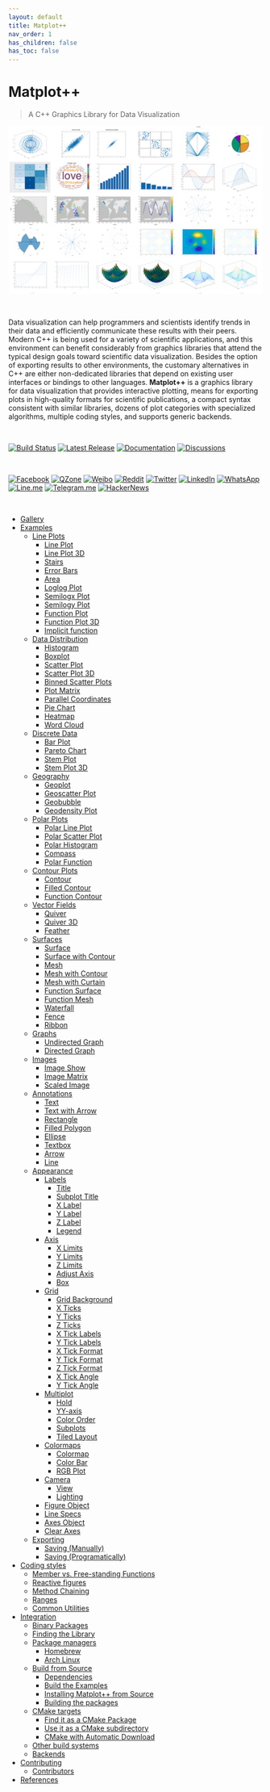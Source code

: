 ```yaml
---
layout: default
title: Matplot++
nav_order: 1
has_children: false
has_toc: false
---
```

# Matplot++

> A C++ Graphics Library for Data Visualization

[![Matplot++](img/matplotcover.png)](https://alandefreitas.github.io/matplotplusplus/)

<br/>

Data visualization can help programmers and scientists identify trends in their data and efficiently communicate these results with their peers. Modern C++ is being used for a variety of scientific applications, and this environment can benefit considerably from graphics libraries that attend the typical design goals toward scientific data visualization. Besides the option of exporting results to other environments, the customary alternatives in C++ are either non-dedicated libraries that depend on existing user interfaces or bindings to other languages. **Matplot++** is a graphics library for data visualization that provides interactive plotting, means for exporting plots in high-quality formats for scientific publications, a compact syntax consistent with similar libraries, dozens of plot categories with specialized algorithms, multiple coding styles, and supports generic backends.

<br/>

[![Build Status](https://img.shields.io/github/workflow/status/alandefreitas/matplotplusplus/Matplotplusplus?event=push&label=Build&logo=Github-Actions)](https://github.com/alandefreitas/matplotplusplus/actions?query=workflow%3AMatplotplusplus+event%3Apush)
[![Latest Release](https://img.shields.io/github/release/alandefreitas/matplotplusplus.svg?label=Download)](https://GitHub.com/alandefreitas/matplotplusplus/releases/)
[![Documentation](https://img.shields.io/website-up-down-green-red/http/alandefreitas.github.io/matplotplusplus.svg?label=Documentation)](https://alandefreitas.github.io/matplotplusplus/)
[![Discussions](https://img.shields.io/website-up-down-green-red/http/alandefreitas.github.io/matplotplusplus.svg?label=Discussions)](https://github.com/alandefreitas/matplotplusplus/discussions)

<br/>

<!-- https://github.com/bradvin/social-share-urls -->
[![Facebook](https://img.shields.io/twitter/url/http/shields.io.svg?style=social&label=Share+on+Facebook&logo=facebook)](https://www.facebook.com/sharer/sharer.php?t=Matplot%2B%2B:%20A%20C%2B%2B%20Graphics%20Library%20for%20Data%20Visualization&u=https://github.com/alandefreitas/matplotplusplus/)
[![QZone](https://img.shields.io/twitter/url/http/shields.io.svg?style=social&label=Share+on+QZone&logo=qzone)](http://sns.qzone.qq.com/cgi-bin/qzshare/cgi_qzshare_onekey?url=https://github.com/alandefreitas/matplotplusplus/&title=Matplot%2B%2B:%20A%20C%2B%2B%20Graphics%20Library%20for%20Data%20Visualization&summary=Matplot%2B%2B:%20A%20C%2B%2B%20Graphics%20Library%20for%20Data%20Visualization)
[![Weibo](https://img.shields.io/twitter/url/http/shields.io.svg?style=social&label=Share+on+Weibo&logo=sina-weibo)](http://sns.qzone.qq.com/cgi-bin/qzshare/cgi_qzshare_onekey?url=https://github.com/alandefreitas/matplotplusplus/&title=Matplot%2B%2B:%20A%20C%2B%2B%20Graphics%20Library%20for%20Data%20Visualization&summary=Matplot%2B%2B:%20A%20C%2B%2B%20Graphics%20Library%20for%20Data%20Visualization)
[![Reddit](https://img.shields.io/twitter/url/http/shields.io.svg?style=social&label=Share+on+Reddit&logo=reddit)](http://www.reddit.com/submit?url=https://github.com/alandefreitas/matplotplusplus/&title=MatplotPP:%20A%20CPP%20Graphics%20Library%20for%20Data%20Visualization)
[![Twitter](https://img.shields.io/twitter/url/http/shields.io.svg?label=Share+on+Twitter&style=social)](https://twitter.com/intent/tweet?text=Matplot%2B%2B:%20A%20C%2B%2B%20Graphics%20Library%20for%20Data%20Visualization&url=https://github.com/alandefreitas/matplotplusplus/&hashtags=DataVisualization,DataScience,Matplot,DataAnalysis,Charts,ChartingLibrary,Graphics,ScientificComputing,ScientificVisualization,Graphs,Plots,ContourPlots,PolarPlots)
[![LinkedIn](https://img.shields.io/twitter/url/http/shields.io.svg?style=social&label=Share+on+LinkedIn&logo=linkedin)](https://www.linkedin.com/shareArticle?mini=false&url=https://github.com/alandefreitas/matplotplusplus/&title=Matplot%2B%2B:%20A%20C%2B%2B%20Graphics%20Library%20for%20Data%20Visualization)
[![WhatsApp](https://img.shields.io/twitter/url/http/shields.io.svg?style=social&label=Share+on+WhatsApp&logo=whatsapp)](https://api.whatsapp.com/send?text=Matplot%2B%2B:%20A%20C%2B%2B%20Graphics%20Library%20for%20Data%20Visualization:+https://github.com/alandefreitas/matplotplusplus/)
[![Line.me](https://img.shields.io/twitter/url/http/shields.io.svg?style=social&label=Share+on+Line.me&logo=line)](https://lineit.line.me/share/ui?url=https://github.com/alandefreitas/matplotplusplus/&text=Matplot%2B%2B:%20A%20C%2B%2B%20Graphics%20Library%20for%20Data%20Visualization)
[![Telegram.me](https://img.shields.io/twitter/url/http/shields.io.svg?style=social&label=Share+on+Telegram.me&logo=telegram)](https://telegram.me/share/url?url=https://github.com/alandefreitas/matplotplusplus/&text=Matplot%2B%2B:%20A%20C%2B%2B%20Graphics%20Library%20for%20Data%20Visualization)
[![HackerNews](https://img.shields.io/twitter/url/http/shields.io.svg?style=social&label=Share+on+HackerNews&logo=y-combinator)](https://news.ycombinator.com/submitlink?u=https://github.com/alandefreitas/matplotplusplus/&t=Matplot%2B%2B:%20A%20C%2B%2B%20Graphics%20Library%20for%20Data%20Visualization)

<br/>

<!-- https://gist.github.com/jbroadway/2836900 -->


- [Gallery](gallery.md)
- [Examples](examples.md)
  - [Line Plots](examples/line-plots.md)
    - [Line Plot](examples/line-plots/line-plot.md)
    - [Line Plot 3D](examples/line-plots/line-plot-3d.md)
    - [Stairs](examples/line-plots/stairs.md)
    - [Error Bars](examples/line-plots/error-bars.md)
    - [Area](examples/line-plots/area.md)
    - [Loglog Plot](examples/line-plots/loglog-plot.md)
    - [Semilogx Plot](examples/line-plots/semilogx-plot.md)
    - [Semilogy Plot](examples/line-plots/semilogy-plot.md)
    - [Function Plot](examples/line-plots/function-plot.md)
    - [Function Plot 3D](examples/line-plots/function-plot-3d.md)
    - [Implicit function](examples/line-plots/implicit-function.md)
  - [Data Distribution](examples/data-distribution.md)
    - [Histogram](examples/data-distribution/histogram.md)
    - [Boxplot](examples/data-distribution/boxplot.md)
    - [Scatter Plot](examples/data-distribution/scatter-plot.md)
    - [Scatter Plot 3D](examples/data-distribution/scatter-plot-3d.md)
    - [Binned Scatter Plots](examples/data-distribution/binned-scatter-plots.md)
    - [Plot Matrix](examples/data-distribution/plot-matrix.md)
    - [Parallel Coordinates](examples/data-distribution/parallel-coordinates.md)
    - [Pie Chart](examples/data-distribution/pie-chart.md)
    - [Heatmap](examples/data-distribution/heatmap.md)
    - [Word Cloud](examples/data-distribution/word-cloud.md)
  - [Discrete Data](examples/discrete-data.md)
    - [Bar Plot](examples/discrete-data/bar-plot.md)
    - [Pareto Chart](examples/discrete-data/pareto-chart.md)
    - [Stem Plot](examples/discrete-data/stem-plot.md)
    - [Stem Plot 3D](examples/discrete-data/stem-plot-3d.md)
  - [Geography](examples/geography.md)
    - [Geoplot](examples/geography/geoplot.md)
    - [Geoscatter Plot](examples/geography/geoscatter-plot.md)
    - [Geobubble](examples/geography/geobubble.md)
    - [Geodensity Plot](examples/geography/geodensity-plot.md)
  - [Polar Plots](examples/polar-plots.md)
    - [Polar Line Plot](examples/polar-plots/polar-line-plot.md)
    - [Polar Scatter Plot](examples/polar-plots/polar-scatter-plot.md)
    - [Polar Histogram](examples/polar-plots/polar-histogram.md)
    - [Compass](examples/polar-plots/compass.md)
    - [Polar Function](examples/polar-plots/polar-function.md)
  - [Contour Plots](examples/contour-plots.md)
    - [Contour](examples/contour-plots/contour.md)
    - [Filled Contour](examples/contour-plots/filled-contour.md)
    - [Function Contour](examples/contour-plots/function-contour.md)
  - [Vector Fields](examples/vector-fields.md)
    - [Quiver](examples/vector-fields/quiver.md)
    - [Quiver 3D](examples/vector-fields/quiver-3d.md)
    - [Feather](examples/vector-fields/feather.md)
  - [Surfaces](examples/surfaces.md)
    - [Surface](examples/surfaces/surface.md)
    - [Surface with Contour](examples/surfaces/surface-with-contour.md)
    - [Mesh](examples/surfaces/mesh.md)
    - [Mesh with Contour](examples/surfaces/mesh-with-contour.md)
    - [Mesh with Curtain](examples/surfaces/mesh-with-curtain.md)
    - [Function Surface](examples/surfaces/function-surface.md)
    - [Function Mesh](examples/surfaces/function-mesh.md)
    - [Waterfall](examples/surfaces/waterfall.md)
    - [Fence](examples/surfaces/fence.md)
    - [Ribbon](examples/surfaces/ribbon.md)
  - [Graphs](examples/graphs.md)
    - [Undirected Graph](examples/graphs/undirected-graph.md)
    - [Directed Graph](examples/graphs/directed-graph.md)
  - [Images](examples/images.md)
    - [Image Show](examples/images/image-show.md)
    - [Image Matrix](examples/images/image-matrix.md)
    - [Scaled Image](examples/images/scaled-image.md)
  - [Annotations](examples/annotations.md)
    - [Text](examples/annotations/text.md)
    - [Text with Arrow](examples/annotations/text-with-arrow.md)
    - [Rectangle](examples/annotations/rectangle.md)
    - [Filled Polygon](examples/annotations/filled-polygon.md)
    - [Ellipse](examples/annotations/ellipse.md)
    - [Textbox](examples/annotations/textbox.md)
    - [Arrow](examples/annotations/arrow.md)
    - [Line](examples/annotations/line.md)
  - [Appearance](examples/appearance.md)
    - [Labels](examples/appearance/labels.md)
      - [Title](examples/appearance/labels/title.md)
      - [Subplot Title](examples/appearance/labels/subplot-title.md)
      - [X Label](examples/appearance/labels/x-label.md)
      - [Y Label](examples/appearance/labels/y-label.md)
      - [Z Label](examples/appearance/labels/z-label.md)
      - [Legend](examples/appearance/labels/legend.md)
    - [Axis](examples/appearance/axis.md)
      - [X Limits](examples/appearance/axis/x-limits.md)
      - [Y Limits](examples/appearance/axis/y-limits.md)
      - [Z Limits](examples/appearance/axis/z-limits.md)
      - [Adjust Axis](examples/appearance/axis/adjust-axis.md)
      - [Box](examples/appearance/axis/box.md)
    - [Grid](examples/appearance/grid.md)
      - [Grid Background](examples/appearance/grid/grid-background.md)
      - [X Ticks](examples/appearance/grid/x-ticks.md)
      - [Y Ticks](examples/appearance/grid/y-ticks.md)
      - [Z Ticks](examples/appearance/grid/z-ticks.md)
      - [X Tick Labels](examples/appearance/grid/x-tick-labels.md)
      - [Y Tick Labels](examples/appearance/grid/y-tick-labels.md)
      - [X Tick Format](examples/appearance/grid/x-tick-format.md)
      - [Y Tick Format](examples/appearance/grid/y-tick-format.md)
      - [Z Tick Format](examples/appearance/grid/z-tick-format.md)
      - [X Tick Angle](examples/appearance/grid/x-tick-angle.md)
      - [Y Tick Angle](examples/appearance/grid/y-tick-angle.md)
    - [Multiplot](examples/appearance/multiplot.md)
      - [Hold](examples/appearance/multiplot/hold.md)
      - [YY-axis](examples/appearance/multiplot/yy-axis.md)
      - [Color Order](examples/appearance/multiplot/color-order.md)
      - [Subplots](examples/appearance/multiplot/subplots.md)
      - [Tiled Layout](examples/appearance/multiplot/tiled-layout.md)
    - [Colormaps](examples/appearance/colormaps.md)
      - [Colormap](examples/appearance/colormaps/colormap.md)
      - [Color Bar](examples/appearance/colormaps/color-bar.md)
      - [RGB Plot](examples/appearance/colormaps/rgb-plot.md)
    - [Camera](examples/appearance/camera.md)
      - [View](examples/appearance/camera/view.md)
      - [Lighting](examples/appearance/camera/lighting.md)
    - [Figure Object](examples/appearance/figure-object.md)
    - [Line Specs](examples/appearance/line-specs.md)
    - [Axes Object](examples/appearance/axes-object.md)
    - [Clear Axes](examples/appearance/clear-axes.md)
  - [Exporting](examples/exporting.md)
    - [Saving (Manually)](examples/exporting/saving-manually.md)
    - [Saving (Programatically)](examples/exporting/saving-programatically.md)
- [Coding styles](coding-styles.md)
  - [Member vs. Free-standing Functions](coding-styles/member-vs-free-standing-functions.md)
  - [Reactive figures](coding-styles/reactive-figures.md)
  - [Method Chaining](coding-styles/method-chaining.md)
  - [Ranges](coding-styles/ranges.md)
  - [Common Utilities](coding-styles/common-utilities.md)
- [Integration](integration.md)
  - [Binary Packages](integration/binary-packages.md)
  - [Finding the Library](integration/finding-the-library.md)
  - [Package managers](integration/package-managers.md)
    - [Homebrew](integration/package-managers/homebrew.md)
    - [Arch Linux](integration/package-managers/arch-linux.md)
  - [Build from Source](integration/build-from-source.md)
    - [Dependencies](integration/build-from-source/dependencies.md)
    - [Build the Examples](integration/build-from-source/build-the-examples.md)
    - [Installing Matplot++ from Source](integration/build-from-source/installing-matplot-from-source.md)
    - [Building the packages](integration/build-from-source/building-the-packages.md)
  - [CMake targets](integration/cmake-targets.md)
    - [Find it as a CMake Package](integration/cmake-targets/find-it-as-a-cmake-package.md)
    - [Use it as a CMake subdirectory](integration/cmake-targets/use-it-as-a-cmake-subdirectory.md)
    - [CMake with Automatic Download](integration/cmake-targets/cmake-with-automatic-download.md)
  - [Other build systems](integration/other-build-systems.md)
  - [Backends](integration/backends.md)
- [Contributing](contributing.md)
  - [Contributors](contributing/contributors.md)
- [References](references.md)


<!-- Generated with mdsplit: https://github.com/alandefreitas/mdsplit -->
